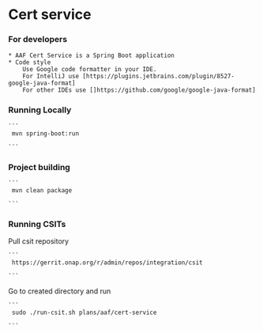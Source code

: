 # Cert service

### For developers
    * AAF Cert Service is a Spring Boot application
    * Code style
        Use Google code formatter in your IDE.
        For IntelliJ use [https://plugins.jetbrains.com/plugin/8527-google-java-format]
        For other IDEs use []https://github.com/google/google-java-format]

### Running Locally
    ```
     mvn spring-boot:run

    ```

### Project building
    ```
     mvn clean package

    ```
    
### Running CSITs
Pull csit repository
    
    ```
     https://gerrit.onap.org/r/admin/repos/integration/csit
    
    ```
Go to created directory and run
    
    ```
     sudo ./run-csit.sh plans/aaf/cert-service
    
    ```
